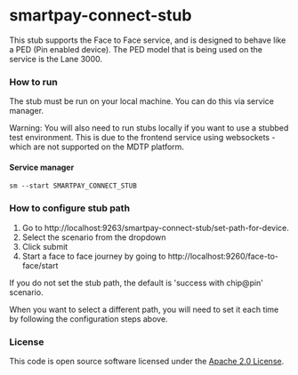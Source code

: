 
# smartpay-connect-stub
This stub supports the Face to Face service, and is designed to behave like a PED (Pin enabled device). The PED model that is being used on the service is the Lane 3000.  

### How to run

The stub must be run on your local machine. You can do this via service manager.

Warning: You will also need to run stubs locally if you want to use a stubbed test environment. This is due to the frontend service using websockets - which are not supported on the MDTP platform.

#### Service manager

`sm --start SMARTPAY_CONNECT_STUB`

### How to configure stub path

1. Go to http://localhost:9263/smartpay-connect-stub/set-path-for-device.
2. Select the scenario from the dropdown
3. Click submit
4. Start a face to face journey by going to http://localhost:9260/face-to-face/start

If you do not set the stub path, the default is 'success with chip@pin' scenario.

When you want to select a different path, you will need to set it each time by following the configuration steps above.

### License

This code is open source software licensed under the [Apache 2.0 License]("http://www.apache.org/licenses/LICENSE-2.0.html").